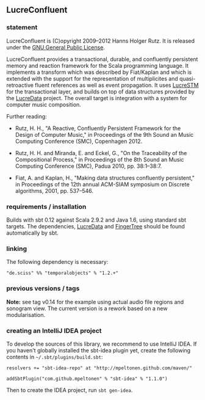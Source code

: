## LucreConfluent

### statement

LucreConfluent is (C)opyright 2009&ndash;2012 Hanns Holger Rutz. It is released under the [GNU General Public License](http://github.com/Sciss/LucreConfluent/blob/master/licenses/LucreConfluent-License.txt).

LucreConfluent provides a transactional, durable, and confluently persistent memory and reaction framework for the Scala programming language. It implements a transform which was described by Fiat/Kaplan and which is extended with the support for the representation of multiplicites and quasi-retroactive fluent references as well as event propagation. It uses [LucreSTM](https://github.com/Sciss/LucreSTM) for the transactional layer, and builds on top of data structures provided by the [LucreData](https://github.com/Sciss/LucreData) project. The overall target is integration with a system for computer music composition.

Further reading:

 - Rutz, H. H., "A Reactive, Confluently Persistent Framework for the Design of Computer Music," in Proceedings of the 9th Sound an Music Computing Conference (SMC), Copenhagen 2012.

 - Rutz, H. H. and Miranda, E. and Eckel, G., "On the Traceability of the Compositional Process," in Proceedings of the 8th Sound an Music Computing Conference (SMC), Padua 2010, pp. 38:1–38:7.

 - Fiat, A. and Kaplan, H., "Making data structures confluently persistent," in Proceedings of the 12th annual ACM-SIAM symposium on Discrete algorithms, 2001, pp. 537–546.

### requirements / installation

Builds with sbt 0.12 against Scala 2.9.2 and Java 1.6, using standard sbt targets. The dependencies, [LucreData](https://github.com/Sciss/LucreData) and [FingerTree](https://github.com/Sciss/FingerTree) should be found automatically by sbt.

### linking

The following dependency is necessary:

    "de.sciss" %% "temporalobjects" % "1.2.+"

### previous versions / tags

__Note:__ see tag v0.14 for the example using actual audio file regions and sonogram view. The current version is a rework based on a new modularisation.

### creating an IntelliJ IDEA project

To develop the sources of this library, we recommend to use IntelliJ IDEA. If you haven't globally installed the sbt-idea plugin yet, create the following contents in `~/.sbt/plugins/build.sbt`:

    resolvers += "sbt-idea-repo" at "http://mpeltonen.github.com/maven/"

    addSbtPlugin("com.github.mpeltonen" % "sbt-idea" % "1.1.0")

Then to create the IDEA project, run `sbt gen-idea`.

